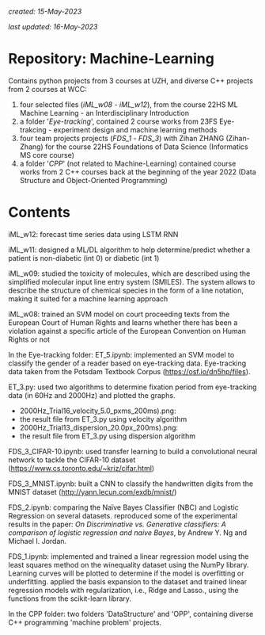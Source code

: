 *created: 15-May-2023*

*last updated: 16-May-2023*

# Repository: Machine-Learning
Contains python projects from 3 courses at UZH, and diverse C++ projects from 2 courses at WCC:
1. four selected files (*iML_w08* - *iML_w12*), from the course 22HS ML Machine Learning - an Interdisciplinary Introduction
2. a folder '*Eye-tracking*', contained 2 course works from 23FS Eye-trakcing - experiment design and machine learning methods
3. four team projects projects (*FDS_1* - *FDS_3*) with Zihan ZHANG (Zihan-Zhang) for the course 22HS Foundations of Data Science (Informatics MS core course)
4. a folder '*CPP*' (not related to Machine-Learning) contained course works from 2 C++ courses back at the beginning of the year 2022 (Data Structure and Object-Oriented Programming)

# Contents
iML_w12:
forecast time series data using LSTM RNN

iML_w11:
designed a ML/DL algorithm to help determine/predict whether a patient is non-diabetic (int 0) or diabetic (int 1)

iML_w09:
studied the toxicity of molecules, which are described using the simplified molecular input line entry system (SMILES). The system allows to describe the structure of chemical species in the form of a line notation, making it suited for a machine learning approach

iML_w08:
trained an SVM model on court proceeding texts from the European Court of Human Rights and learns whether there has been a violation against a specific article of the European Convention on Human Rights or not

In the Eye-tracking folder:
ET_5.ipynb:
implemented an SVM model to classify the gender of a reader based on eye-tracking data. Eye-tracking data taken from the Potsdam Textbook Corpus (https://osf.io/dn5hp/files).

ET_3.py:
used two algorithms to determine fixation period from eye-tracking data (in 60Hz and 2000Hz) and plotted the graphs.
- 2000Hz_Trial16_velocity_5.0_pxms_200ms).png:
- the result file from ET_3.py using velocity algorithm
- 2000Hz_Trial13_dispersion_20.0px_200ms).png:
- the result file from ET_3.py using dispersion algorithm

FDS_3_CIFAR-10.ipynb:
used transfer learning to build a convolutional neural network to tackle the CIFAR-10 dataset (https://www.cs.toronto.edu/~kriz/cifar.html)

FDS_3_MNIST.ipynb:
built a CNN to classify the handwritten digits from the MNIST dataset (http://yann.lecun.com/exdb/mnist/)

FDS_2.ipynb:
comparing the Naïve Bayes Classifier (NBC) and Logistic Regression on several datasets. reproduced some of the experimental results in the paper: *On Discriminative vs. Generative classifiers: A comparison of logistic regression and naive Bayes*, by Andrew Y. Ng and Michael I. Jordan.

FDS_1.ipynb:
implemented and trained a linear regression model using the least squares method on the winequality dataset using the NumPy library. Learning curves will be plotted to determine if the model is overfitting or underfitting.
applied the basis expansion to the dataset and trained linear regression models with regularization, i.e., Ridge and Lasso., using the functions from the scikit-learn library.

In the CPP folder:
two folders 'DataStructure' and 'OPP', containing diverse C++ programming 'machine problem' projects.
